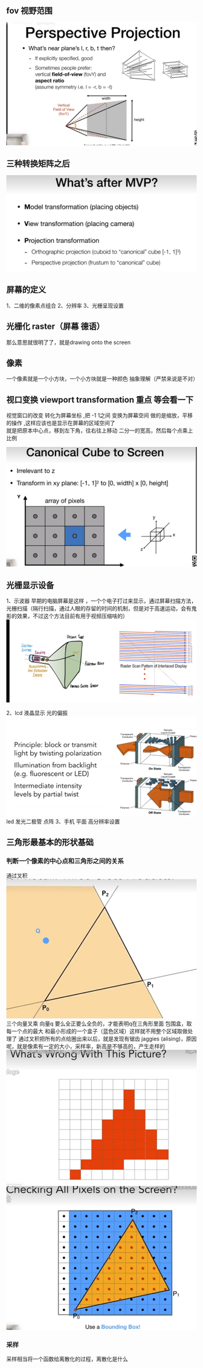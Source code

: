 
## fov 视野范围
![alt text](image.png)


## 三种转换矩阵之后
![alt text](image-1.png)

## 屏幕的定义
1、二维的像素点组合
2、分辨率
3、光栅呈现设置
## 光栅化 raster（屏幕 德语）
那么意思就很明了了，就是drawing onto the screen
## 像素
一个像素就是一个小方块，一个小方块就是一种颜色 抽象理解（严禁来说是不对）
## 视口变换 viewport transformation 重点 等会看一下
视觉窗口的改变
转化为屏幕坐标 ,把 -1 1之间 变换为屏幕空间
做的是缩放，平移的操作 ,这样应该也是显示在屏幕的区域空间了  
就是把原本中心点，移到左下角，往右往上移动 二分一的宽高，然后每个点乘上比例

![alt text](image-7.png)
## 光栅显示设备
1、示波器  早期的电脑屏幕是这样 ，一个个电子打过来显示，通过屏幕扫描方法，光栅扫描（隔行扫描，通过人眼的存留的时间的机制，但是对于高速运动，会有鬼影的效果，不过这个方法目前有用于视频压缩啥的）
![alt text](image-2.png)

2、lcd 液晶显示  光的偏振
 ![alt text](image-3.png)
 led 发光二极管 点阵
3、手机 平面 高分辨率设置 

## 三角形最基本的形状基础
### 判断一个像素的中心点和三角形之间的关系
通过叉积
![alt text](image-4.png)
三个向量叉乘 向量q  要么全正要么全负的，才能表明q在三角形里面 
包围盒，取每一个点的最大 和最小形成的一个盒子（蓝色区域）这样就不用整个区域取做处理了
通过叉积把所有的点给圈出来以后，就是发现有锯齿 jaggies (alising)，原因呢，就是像素有一定的大小，采样率，新高是不够高的，产生走样的
![alt text](image-6.png)
![alt text](image-5.png)
### 采样 
采样相当将一个函数给离散化的过程，离散化是什么

